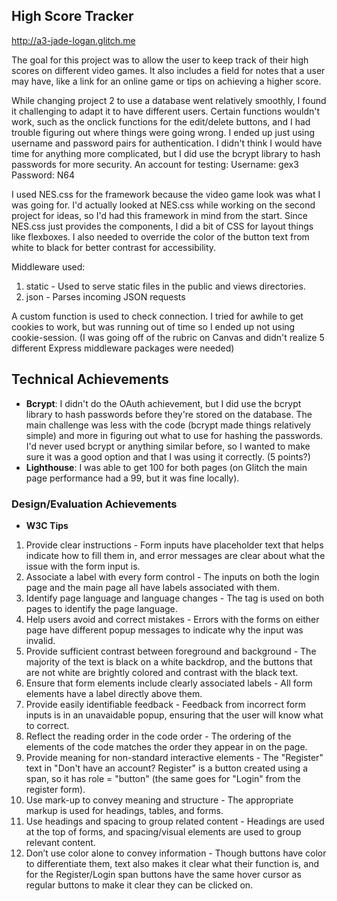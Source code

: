 ## High Score Tracker

http://a3-jade-logan.glitch.me

The goal for this project was to allow the user to keep track of their high scores on different video games. It also includes a field for notes that a user may have, like a link for an online game or tips on achieving a higher score. 

While changing project 2 to use a database went relatively smoothly, I found it challenging to adapt it to have different users. Certain functions wouldn't work, such as the onclick functions for the edit/delete buttons, and I had trouble figuring out where things were going wrong. I ended up just using username and password pairs for authentication. I didn't think I would have time for anything more complicated, but I did use the bcrypt library to hash passwords for more security.
An account for testing:
Username: gex3
Password: N64

I used NES.css for the framework because the video game look was what I was going for. I'd actually looked at NES.css while working on the second project for ideas, so I'd had this framework in mind from the start. Since NES.css just provides the components, I did a bit of CSS for layout things like flexboxes. I also needed to override the color of the button text from white to black for better contrast for accessibility.

Middleware used:
1. static - Used to serve static files in the public and views directories.
2. json - Parses incoming JSON requests

A custom function is used to check connection.
I tried for awhile to get cookies to work, but was running out of time so I ended up not using cookie-session.
(I was going off of the rubric on Canvas and didn't realize 5 different Express middleware packages were needed)

## Technical Achievements
- **Bcrypt**: I didn't do the OAuth achievement, but I did use the bcrypt library to hash passwords before they're stored on the database. The main challenge was less with the code (bcrypt made things relatively simple) and more in figuring out what to use for hashing the passwords. I'd never used bcrypt or anything similar before, so I wanted to make sure it was a good option and that I was using it correctly. (5 points?)
- **Lighthouse**: I was able to get 100 for both pages (on Glitch the main page performance had a 99, but it was fine locally).




### Design/Evaluation Achievements
- **W3C Tips**
1. Provide clear instructions - Form inputs have placeholder text that helps indicate how to fill them in, and error messages are clear about what the issue with the form input is.
2. Associate a label with every form control - The inputs on both the login page and the main page all have labels associated with them.
3. Identify page language and language changes - The <html lang="en"> tag is used on both pages to identify the page language.
4. Help users avoid and correct mistakes - Errors with the forms on either page have different popup messages to indicate why the input was invalid.
5. Provide sufficient contrast between foreground and background - The majority of the text is black on a white backdrop, and the buttons that are not white are brightly colored and contrast with the black text.
6. Ensure that form elements include clearly associated labels - All form elements have a label directly above them.
7. Provide easily identifiable feedback - Feedback from incorrect form inputs is in an unavaidable popup, ensuring that the user will know what to correct.
8. Reflect the reading order in the code order - The ordering of the elements of the code matches the order they appear in on the page.
9. Provide meaning for non-standard interactive elements - The "Register" text in "Don't have an account? Register" is a button created using a span, so it has role = "button" (the same goes for "Login" from the register form).
10. Use mark-up to convey meaning and structure - The appropriate markup is used for headings, tables, and forms.
11. Use headings and spacing to group related content - Headings are used at the top of forms, and spacing/visual elements are used to group relevant content.
12. Don’t use color alone to convey information - Though buttons have color to differentiate them, text also makes it clear what their function is, and for the Register/Login span buttons have the same hover cursor as regular buttons to make it clear they can be clicked on.
